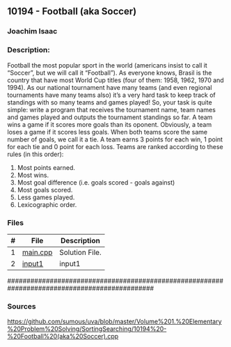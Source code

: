 ## 10194 - Football (aka Soccer)

### Joachim Isaac 


### Description:

Football the most popular sport in the world (americans insist to call it “Soccer”, but we will call
it “Football”). As everyone knows, Brasil is the country that have most World Cup titles (four of
them: 1958, 1962, 1970 and 1994). As our national tournament have many teams (and even regional
tournaments have many teams also) it’s a very hard task to keep track of standings with so many teams
and games played!
So, your task is quite simple: write a program that receives the tournament name, team names and
games played and outputs the tournament standings so far.
A team wins a game if it scores more goals than its oponent. Obviously, a team loses a game if it
scores less goals. When both teams score the same number of goals, we call it a tie. A team earns 3
points for each win, 1 point for each tie and 0 point for each loss.
Teams are ranked according to these rules (in this order):
1. Most points earned.
2. Most wins.
3. Most goal difference (i.e. goals scored - goals against)
4. Most goals scored.
5. Less games played.
6. Lexicographic order.




### Files

|   #   | File                        | Description                                                |
| :---: | --------------------------  | ---------------------------------------------------------- |
|   1   | [main.cpp](./main.cpp)      | Solution File.                                             |
|   2   | [input1](./input1)          | input1                                                     | 
 







##############################################################################################

### Sources
https://github.com/sumous/uva/blob/master/Volume%201.%20Elementary%20Problem%20Solving/SortingSearching/10194%20-%20Football%20(aka%20Soccer).cpp